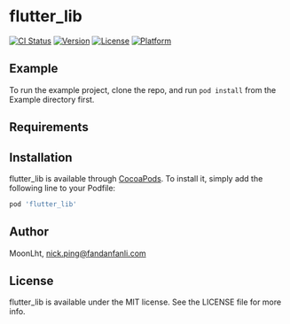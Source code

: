 # flutter_lib

[![CI Status](https://img.shields.io/travis/MoonLht/flutter_lib.svg?style=flat)](https://travis-ci.org/MoonLht/flutter_lib)
[![Version](https://img.shields.io/cocoapods/v/flutter_lib.svg?style=flat)](https://cocoapods.org/pods/flutter_lib)
[![License](https://img.shields.io/cocoapods/l/flutter_lib.svg?style=flat)](https://cocoapods.org/pods/flutter_lib)
[![Platform](https://img.shields.io/cocoapods/p/flutter_lib.svg?style=flat)](https://cocoapods.org/pods/flutter_lib)

## Example

To run the example project, clone the repo, and run `pod install` from the Example directory first.

## Requirements

## Installation

flutter_lib is available through [CocoaPods](https://cocoapods.org). To install
it, simply add the following line to your Podfile:

```ruby
pod 'flutter_lib'
```

## Author

MoonLht, nick.ping@fandanfanli.com

## License

flutter_lib is available under the MIT license. See the LICENSE file for more info.
